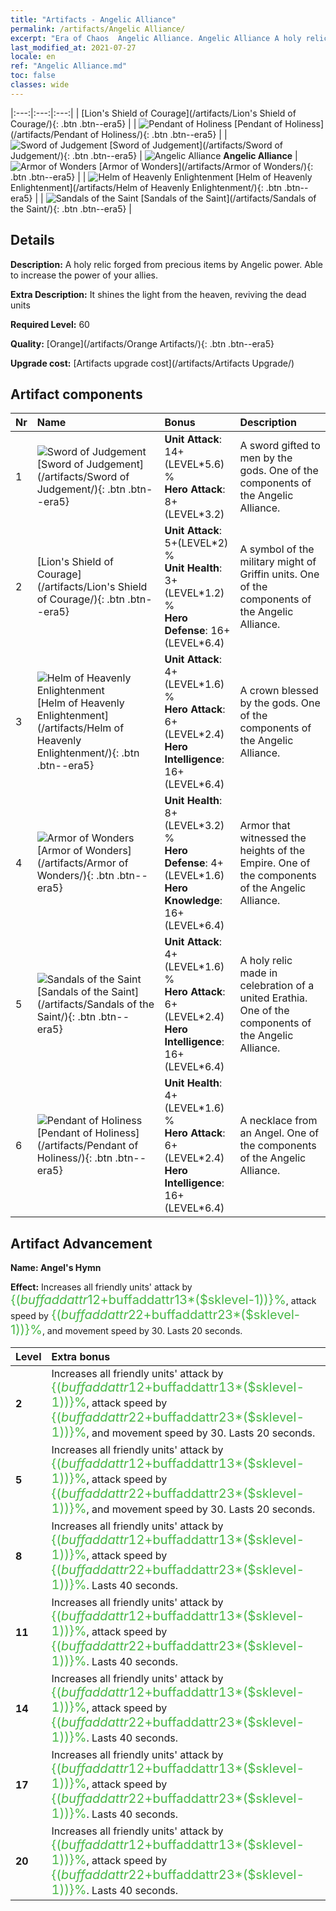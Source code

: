 ```yaml
---
title: "Artifacts - Angelic Alliance"
permalink: /artifacts/Angelic Alliance/
excerpt: "Era of Chaos  Angelic Alliance. Angelic Alliance A holy relic forged from precious items by Angelic power. Able to increase the power of your allies."
last_modified_at: 2021-07-27
locale: en
ref: "Angelic Alliance.md"
toc: false
classes: wide
---
```


  |:---:|:---:|:---:| 
  |  [Lion's Shield of Courage](/artifacts/Lion's Shield of Courage/){: .btn .btn--era5} |   | ![Pendant of Holiness](/images/t/artifact_40416.png) [Pendant of Holiness](/artifacts/Pendant of Holiness/){: .btn .btn--era5} | 
  | ![Sword of Judgement](/images/t/artifact_40411.png) [Sword of Judgement](/artifacts/Sword of Judgement/){: .btn .btn--era5} | ![Angelic Alliance](/images/t/icon_artifact_41.png) **Angelic Alliance** | ![Armor of Wonders](/images/t/artifact_40414.png) [Armor of Wonders](/artifacts/Armor of Wonders/){: .btn .btn--era5} | 
  | ![Helm of Heavenly Enlightenment](/images/t/artifact_40413.png) [Helm of Heavenly Enlightenment](/artifacts/Helm of Heavenly Enlightenment/){: .btn .btn--era5} |   | ![Sandals of the Saint](/images/t/artifact_40415.png) [Sandals of the Saint](/artifacts/Sandals of the Saint/){: .btn .btn--era5} | 


## Details

 **Description:** A holy relic forged from precious items by Angelic power. Able to increase the power of your allies.

 **Extra Description:** It shines the light from the heaven, reviving the dead units

 **Required Level:** 60

 **Quality:** [Orange](/artifacts/Orange Artifacts/){: .btn .btn--era5}

 **Upgrade cost:** [Artifacts upgrade cost](/artifacts/Artifacts Upgrade/)



## Artifact components

  | Nr |    Name    |   Bonus | Description | 
  |:---|:-----------|:--------|:------------| 
  | 1 | ![Sword of Judgement](/images/t/artifact_40411.png) [Sword of Judgement](/artifacts/Sword of Judgement/){: .btn .btn--era5} | **Unit Attack**: 14+(LEVEL\*5.6) %<br/>**Hero Attack**: 8+(LEVEL\*3.2) | A sword gifted to men by the gods. One of the components of the Angelic Alliance. | 
  | 2 | [Lion's Shield of Courage](/artifacts/Lion's Shield of Courage/){: .btn .btn--era5} | **Unit Attack**: 5+(LEVEL\*2) %<br/>**Unit Health**: 3+(LEVEL\*1.2) %<br/>**Hero Defense**: 16+(LEVEL\*6.4) | A symbol of the military might of Griffin units. One of the components of the Angelic Alliance. | 
  | 3 | ![Helm of Heavenly Enlightenment](/images/t/artifact_40413.png) [Helm of Heavenly Enlightenment](/artifacts/Helm of Heavenly Enlightenment/){: .btn .btn--era5} | **Unit Attack**: 4+(LEVEL\*1.6) %<br/>**Hero Attack**: 6+(LEVEL\*2.4)<br/>**Hero Intelligence**: 16+(LEVEL\*6.4) | A crown blessed by the gods. One of the components of the Angelic Alliance. | 
  | 4 | ![Armor of Wonders](/images/t/artifact_40414.png) [Armor of Wonders](/artifacts/Armor of Wonders/){: .btn .btn--era5} | **Unit Health**: 8+(LEVEL\*3.2) %<br/>**Hero Defense**: 4+(LEVEL\*1.6)<br/>**Hero Knowledge**: 16+(LEVEL\*6.4) | Armor that witnessed the heights of the Empire. One of the components of the Angelic Alliance. | 
  | 5 | ![Sandals of the Saint](/images/t/artifact_40415.png) [Sandals of the Saint](/artifacts/Sandals of the Saint/){: .btn .btn--era5} | **Unit Attack**: 4+(LEVEL\*1.6) %<br/>**Hero Attack**: 6+(LEVEL\*2.4)<br/>**Hero Intelligence**: 16+(LEVEL\*6.4) | A holy relic made in celebration of a united Erathia. One of the components of the Angelic Alliance. | 
  | 6 | ![Pendant of Holiness](/images/t/artifact_40416.png) [Pendant of Holiness](/artifacts/Pendant of Holiness/){: .btn .btn--era5} | **Unit Health**: 4+(LEVEL\*1.6) %<br/>**Hero Attack**: 6+(LEVEL\*2.4)<br/>**Hero Intelligence**: 16+(LEVEL\*6.4) | A necklace from an Angel. One of the components of the Angelic Alliance. | 


## Artifact Advancement

 **Name: Angel's Hymn**

 **Effect:** Increases all friendly units' attack by <span style="color: #48b946;font-size:20px">{($buffaddattr12+$buffaddattr13*($sklevel-1))}%</span>, attack speed by <span style="color: #48b946;font-size:20px">{($buffaddattr22+$buffaddattr23*($sklevel-1))}%</span>, and movement speed by 30. Lasts 20 seconds.

  |  Level  |    Extra bonus  | 
  |:--------|:----------------| 
  | **2** | Increases all friendly units' attack by <span style="color: #48b946;font-size:20px">{($buffaddattr12+$buffaddattr13*($sklevel-1))}%</span>, attack speed by <span style="color: #48b946;font-size:20px">{($buffaddattr22+$buffaddattr23*($sklevel-1))}%</span>, and movement speed by 30. Lasts 20 seconds. | 
  | **5** | Increases all friendly units' attack by <span style="color: #48b946;font-size:20px">{($buffaddattr12+$buffaddattr13*($sklevel-1))}%</span>, attack speed by <span style="color: #48b946;font-size:20px">{($buffaddattr22+$buffaddattr23*($sklevel-1))}%</span>, and movement speed by 30. Lasts 20 seconds. | 
  | **8** | Increases all friendly units' attack by <span style="color: #48b946;font-size:20px">{($buffaddattr12+$buffaddattr13*($sklevel-1))}%</span>, attack speed by <span style="color: #48b946;font-size:20px">{($buffaddattr22+$buffaddattr23*($sklevel-1))}%</span>. Lasts 40 seconds. | 
  | **11** | Increases all friendly units' attack by <span style="color: #48b946;font-size:20px">{($buffaddattr12+$buffaddattr13*($sklevel-1))}%</span>, attack speed by <span style="color: #48b946;font-size:20px">{($buffaddattr22+$buffaddattr23*($sklevel-1))}%</span>. Lasts 40 seconds. | 
  | **14** | Increases all friendly units' attack by <span style="color: #48b946;font-size:20px">{($buffaddattr12+$buffaddattr13*($sklevel-1))}%</span>, attack speed by <span style="color: #48b946;font-size:20px">{($buffaddattr22+$buffaddattr23*($sklevel-1))}%</span>. Lasts 40 seconds. | 
  | **17** | Increases all friendly units' attack by <span style="color: #48b946;font-size:20px">{($buffaddattr12+$buffaddattr13*($sklevel-1))}%</span>, attack speed by <span style="color: #48b946;font-size:20px">{($buffaddattr22+$buffaddattr23*($sklevel-1))}%</span>. Lasts 40 seconds. | 
  | **20** | Increases all friendly units' attack by <span style="color: #48b946;font-size:20px">{($buffaddattr12+$buffaddattr13*($sklevel-1))}%</span>, attack speed by <span style="color: #48b946;font-size:20px">{($buffaddattr22+$buffaddattr23*($sklevel-1))}%</span>. Lasts 40 seconds. | 
